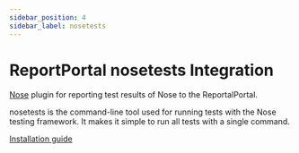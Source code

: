 ```yaml
---
sidebar_position: 4
sidebar_label: nosetests
---
```


# ReportPortal nosetests Integration

[Nose](https://nose.readthedocs.io/en/latest/) plugin for reporting test results of Nose to the ReportalPortal.

nosetests is the command-line tool used for running tests with the Nose testing framework. It makes it simple to run all tests with a single command.

[Installation guide](https://github.com/reportportal/agent-python-nosetests#readme)
